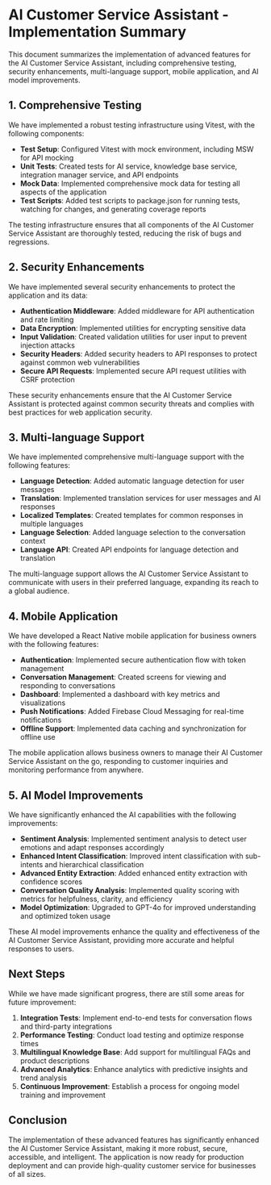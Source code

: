 # AI Customer Service Assistant - Implementation Summary

This document summarizes the implementation of advanced features for the AI Customer Service Assistant, including comprehensive testing, security enhancements, multi-language support, mobile application, and AI model improvements.

## 1. Comprehensive Testing

We have implemented a robust testing infrastructure using Vitest, with the following components:

- **Test Setup**: Configured Vitest with mock environment, including MSW for API mocking
- **Unit Tests**: Created tests for AI service, knowledge base service, integration manager service, and API endpoints
- **Mock Data**: Implemented comprehensive mock data for testing all aspects of the application
- **Test Scripts**: Added test scripts to package.json for running tests, watching for changes, and generating coverage reports

The testing infrastructure ensures that all components of the AI Customer Service Assistant are thoroughly tested, reducing the risk of bugs and regressions.

## 2. Security Enhancements

We have implemented several security enhancements to protect the application and its data:

- **Authentication Middleware**: Added middleware for API authentication and rate limiting
- **Data Encryption**: Implemented utilities for encrypting sensitive data
- **Input Validation**: Created validation utilities for user input to prevent injection attacks
- **Security Headers**: Added security headers to API responses to protect against common web vulnerabilities
- **Secure API Requests**: Implemented secure API request utilities with CSRF protection

These security enhancements ensure that the AI Customer Service Assistant is protected against common security threats and complies with best practices for web application security.

## 3. Multi-language Support

We have implemented comprehensive multi-language support with the following features:

- **Language Detection**: Added automatic language detection for user messages
- **Translation**: Implemented translation services for user messages and AI responses
- **Localized Templates**: Created templates for common responses in multiple languages
- **Language Selection**: Added language selection to the conversation context
- **Language API**: Created API endpoints for language detection and translation

The multi-language support allows the AI Customer Service Assistant to communicate with users in their preferred language, expanding its reach to a global audience.

## 4. Mobile Application

We have developed a React Native mobile application for business owners with the following features:

- **Authentication**: Implemented secure authentication flow with token management
- **Conversation Management**: Created screens for viewing and responding to conversations
- **Dashboard**: Implemented a dashboard with key metrics and visualizations
- **Push Notifications**: Added Firebase Cloud Messaging for real-time notifications
- **Offline Support**: Implemented data caching and synchronization for offline use

The mobile application allows business owners to manage their AI Customer Service Assistant on the go, responding to customer inquiries and monitoring performance from anywhere.

## 5. AI Model Improvements

We have significantly enhanced the AI capabilities with the following improvements:

- **Sentiment Analysis**: Implemented sentiment analysis to detect user emotions and adapt responses accordingly
- **Enhanced Intent Classification**: Improved intent classification with sub-intents and hierarchical classification
- **Advanced Entity Extraction**: Added enhanced entity extraction with confidence scores
- **Conversation Quality Analysis**: Implemented quality scoring with metrics for helpfulness, clarity, and efficiency
- **Model Optimization**: Upgraded to GPT-4o for improved understanding and optimized token usage

These AI model improvements enhance the quality and effectiveness of the AI Customer Service Assistant, providing more accurate and helpful responses to users.

## Next Steps

While we have made significant progress, there are still some areas for future improvement:

1. **Integration Tests**: Implement end-to-end tests for conversation flows and third-party integrations
2. **Performance Testing**: Conduct load testing and optimize response times
3. **Multilingual Knowledge Base**: Add support for multilingual FAQs and product descriptions
4. **Advanced Analytics**: Enhance analytics with predictive insights and trend analysis
5. **Continuous Improvement**: Establish a process for ongoing model training and improvement

## Conclusion

The implementation of these advanced features has significantly enhanced the AI Customer Service Assistant, making it more robust, secure, accessible, and intelligent. The application is now ready for production deployment and can provide high-quality customer service for businesses of all sizes.
